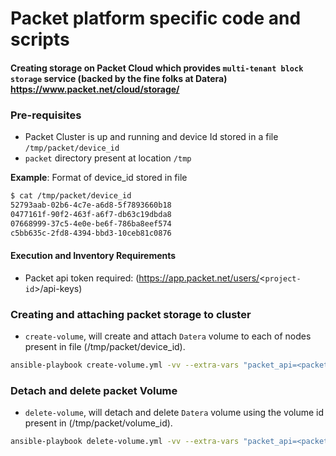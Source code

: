 
# Packet platform specific code and scripts

#### Creating storage on Packet Cloud which provides `multi-tenant block storage` service (backed by the fine folks at Datera) https://www.packet.net/cloud/storage/

### Pre-requisites

- Packet Cluster is up and running and device Id stored in a file `/tmp/packet/device_id`
- `packet` directory present at location `/tmp`

**Example**: Format of device_id stored in file

```bash
$ cat /tmp/packet/device_id
52793aab-02b6-4c7e-a6d8-5f7893660b18
0477161f-90f2-463f-a6f7-db63c19dbda8
07668999-37c5-4e0e-be6f-786ba8eef574
c5bb635c-2fd8-4394-bbd3-10ceb81c0876
```

#### Execution and Inventory Requirements

- Packet api token required: (https://app.packet.net/users/<`project-id`>/api-keys)

### Creating and attaching packet storage to cluster

- `create-volume`, will create and attach `Datera` volume to each of nodes present in file (/tmp/packet/device_id).

```bash
ansible-playbook create-volume.yml -vv --extra-vars "packet_api=<packet-api-token>"
```

### Detach and delete packet Volume

- `delete-volume`, will detach and delete `Datera` volume using the volume id present in (/tmp/packet/volume_id).

```bash
ansible-playbook delete-volume.yml -vv --extra-vars "packet_api=<packet-api-token>"
```